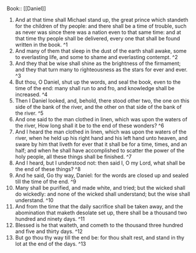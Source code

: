 Book:: [[Daniel]]
 1. And at that time shall Michael stand up, the great prince which standeth for the children of thy people: and there shall be a time of trouble, such as never was since there was a nation even to that same time: and at that time thy people shall be delivered, every one that shall be found written in the book. ^1
 2. And many of them that sleep in the dust of the earth shall awake, some to everlasting life, and some to shame and everlasting contempt. ^2
 3. And they that be wise shall shine as the brightness of the firmament; and they that turn many to righteousness as the stars for ever and ever. ^3
 4. But thou, O Daniel, shut up the words, and seal the book, even to the time of the end: many shall run to and fro, and knowledge shall be increased. ^4
 5. Then I Daniel looked, and, behold, there stood other two, the one on this side of the bank of the river, and the other on that side of the bank of the river. ^5
 6. And one said to the man clothed in linen, which was upon the waters of the river, How long shall it be to the end of these wonders? ^6
 7. And I heard the man clothed in linen, which was upon the waters of the river, when he held up his right hand and his left hand unto heaven, and sware by him that liveth for ever that it shall be for a time, times, and an half; and when he shall have accomplished to scatter the power of the holy people, all these things shall be finished. ^7
 8. And I heard, but I understood not: then said I, O my Lord, what shall be the end of these things? ^8
 9. And he said, Go thy way, Daniel: for the words are closed up and sealed till the time of the end. ^9
 10. Many shall be purified, and made white, and tried; but the wicked shall do wickedly: and none of the wicked shall understand; but the wise shall understand. ^10
 11. And from the time that the daily sacrifice shall be taken away, and the abomination that maketh desolate set up, there shall be a thousand two hundred and ninety days. ^11
 12. Blessed is he that waiteth, and cometh to the thousand three hundred and five and thirty days. ^12
 13. But go thou thy way till the end be: for thou shalt rest, and stand in thy lot at the end of the days. ^13
